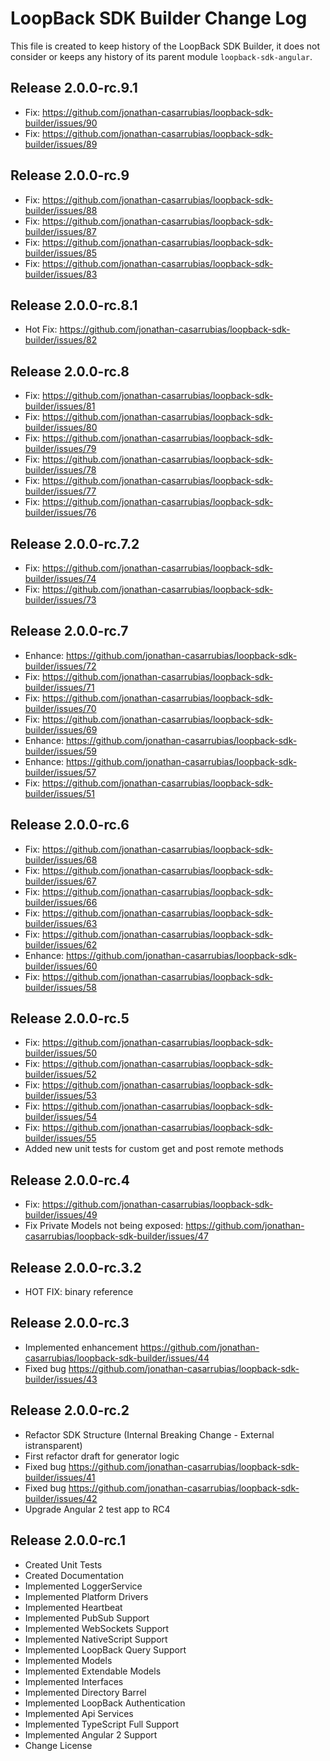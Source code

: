 # LoopBack SDK Builder Change Log

This file is created to keep history of the LoopBack SDK Builder, it does not consider or keeps any history of its parent module `loopback-sdk-angular`.

## Release 2.0.0-rc.9.1

- Fix: https://github.com/jonathan-casarrubias/loopback-sdk-builder/issues/90
- Fix: https://github.com/jonathan-casarrubias/loopback-sdk-builder/issues/89

## Release 2.0.0-rc.9

- Fix: https://github.com/jonathan-casarrubias/loopback-sdk-builder/issues/88
- Fix: https://github.com/jonathan-casarrubias/loopback-sdk-builder/issues/87
- Fix: https://github.com/jonathan-casarrubias/loopback-sdk-builder/issues/85
- Fix: https://github.com/jonathan-casarrubias/loopback-sdk-builder/issues/83

## Release 2.0.0-rc.8.1

- Hot Fix: https://github.com/jonathan-casarrubias/loopback-sdk-builder/issues/82

## Release 2.0.0-rc.8

- Fix: https://github.com/jonathan-casarrubias/loopback-sdk-builder/issues/81
- Fix: https://github.com/jonathan-casarrubias/loopback-sdk-builder/issues/80
- Fix: https://github.com/jonathan-casarrubias/loopback-sdk-builder/issues/79
- Fix: https://github.com/jonathan-casarrubias/loopback-sdk-builder/issues/78
- Fix: https://github.com/jonathan-casarrubias/loopback-sdk-builder/issues/77
- Fix: https://github.com/jonathan-casarrubias/loopback-sdk-builder/issues/76

## Release 2.0.0-rc.7.2

- Fix: https://github.com/jonathan-casarrubias/loopback-sdk-builder/issues/74
- Fix: https://github.com/jonathan-casarrubias/loopback-sdk-builder/issues/73

## Release 2.0.0-rc.7

- Enhance: https://github.com/jonathan-casarrubias/loopback-sdk-builder/issues/72
- Fix: https://github.com/jonathan-casarrubias/loopback-sdk-builder/issues/71
- Fix: https://github.com/jonathan-casarrubias/loopback-sdk-builder/issues/70
- Fix: https://github.com/jonathan-casarrubias/loopback-sdk-builder/issues/69
- Enhance: https://github.com/jonathan-casarrubias/loopback-sdk-builder/issues/59
- Enhance: https://github.com/jonathan-casarrubias/loopback-sdk-builder/issues/57
- Fix: https://github.com/jonathan-casarrubias/loopback-sdk-builder/issues/51

## Release 2.0.0-rc.6

- Fix: https://github.com/jonathan-casarrubias/loopback-sdk-builder/issues/68
- Fix: https://github.com/jonathan-casarrubias/loopback-sdk-builder/issues/67
- Fix: https://github.com/jonathan-casarrubias/loopback-sdk-builder/issues/66
- Fix: https://github.com/jonathan-casarrubias/loopback-sdk-builder/issues/63
- Fix: https://github.com/jonathan-casarrubias/loopback-sdk-builder/issues/62
- Enhance: https://github.com/jonathan-casarrubias/loopback-sdk-builder/issues/60
- Fix: https://github.com/jonathan-casarrubias/loopback-sdk-builder/issues/58

## Release 2.0.0-rc.5

- Fix: https://github.com/jonathan-casarrubias/loopback-sdk-builder/issues/50
- Fix: https://github.com/jonathan-casarrubias/loopback-sdk-builder/issues/52
- Fix: https://github.com/jonathan-casarrubias/loopback-sdk-builder/issues/53
- Fix: https://github.com/jonathan-casarrubias/loopback-sdk-builder/issues/54
- Fix: https://github.com/jonathan-casarrubias/loopback-sdk-builder/issues/55
- Added new unit tests for custom get and post remote methods

## Release 2.0.0-rc.4

- Fix: https://github.com/jonathan-casarrubias/loopback-sdk-builder/issues/49
- Fix Private Models not being exposed: https://github.com/jonathan-casarrubias/loopback-sdk-builder/issues/47

## Release 2.0.0-rc.3.2

- HOT FIX: binary reference

## Release 2.0.0-rc.3

- Implemented enhancement https://github.com/jonathan-casarrubias/loopback-sdk-builder/issues/44
- Fixed bug https://github.com/jonathan-casarrubias/loopback-sdk-builder/issues/43

## Release 2.0.0-rc.2

- Refactor SDK Structure (Internal Breaking Change - External istransparent)
- First refactor draft for generator logic
- Fixed bug https://github.com/jonathan-casarrubias/loopback-sdk-builder/issues/41
- Fixed bug https://github.com/jonathan-casarrubias/loopback-sdk-builder/issues/42
- Upgrade Angular 2 test app to RC4

## Release 2.0.0-rc.1

- Created Unit Tests
- Created Documentation
- Implemented LoggerService
- Implemented Platform Drivers
- Implemented Heartbeat
- Implemented PubSub Support
- Implemented WebSockets Support
- Implemented NativeScript Support
- Implemented LoopBack Query Support
- Implemented Models
- Implemented Extendable Models
- Implemented Interfaces
- Implemented Directory Barrel
- Implemented LoopBack Authentication
- Implemented Api Services
- Implemented TypeScript Full Support
- Implemented Angular 2 Support
- Change License